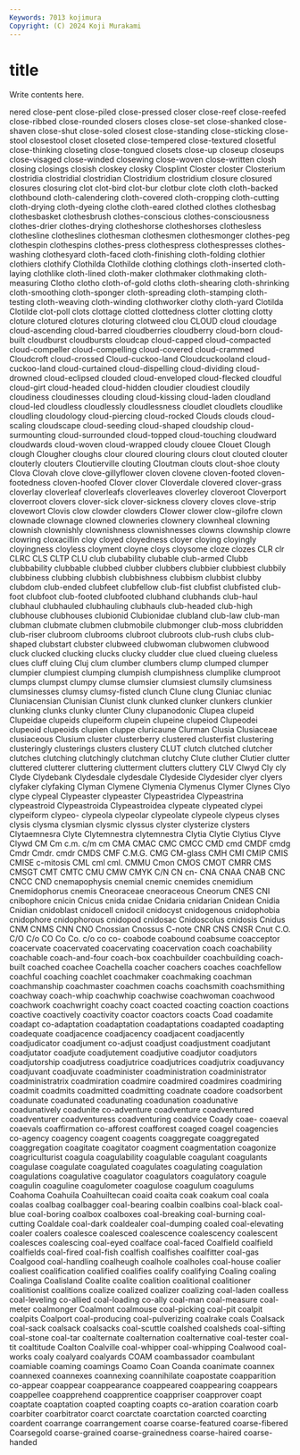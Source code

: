 ```yaml
---
Keywords: 7013 kojimura
Copyright: (C) 2024 Koji Murakami
---
```


# title

Write contents here.



nered close-pent
close-piled close-pressed closer close-reef close-reefed close-ribbed close-rounded closers closes close-set
close-shanked close-shaven close-shut close-soled closest close-standing close-sticking close-stool closestool closet
closeted close-tempered close-textured closetful close-thinking closeting close-tongued closets close-up closeup
closeups close-visaged close-winded closewing close-woven close-written closh closing closings closish
closkey closky Closplint Closter closter Closterium clostridia clostridial clostridian Clostridium
clostridium closure closured closures closuring clot clot-bird clot-bur clotbur clote
cloth cloth-backed clothbound cloth-calendering cloth-covered cloth-cropping cloth-cutting cloth-drying cloth-dyeing clothe
cloth-eared clothed clothes clothesbag clothesbasket clothesbrush clothes-conscious clothes-consciousness clothes-drier clothes-drying
clotheshorse clotheshorses clothesless clothesline clotheslines clothesman clothesmen clothesmonger clothes-peg clothespin
clothespins clothes-press clothespress clothespresses clothes-washing clothesyard cloth-faced cloth-finishing cloth-folding clothier
clothiers clothify Clothilda Clothilde clothing clothings cloth-inserted cloth-laying clothlike cloth-lined
cloth-maker clothmaker clothmaking cloth-measuring Clotho clotho cloth-of-gold cloths cloth-shearing cloth-shrinking
cloth-smoothing cloth-sponger cloth-spreading cloth-stamping cloth-testing cloth-weaving cloth-winding clothworker clothy cloth-yard
Clotilda Clotilde clot-poll clots clottage clotted clottedness clotter clotting clotty
cloture clotured clotures cloturing clotweed clou CLOUD cloud cloudage cloud-ascending
cloud-barred cloudberries cloudberry cloud-born cloud-built cloudburst cloudbursts cloudcap cloud-capped cloud-compacted
cloud-compeller cloud-compelling cloud-covered cloud-crammed Cloudcroft cloud-crossed Cloud-cuckoo-land Cloudcuckooland cloud-cuckoo-land cloud-curtained
cloud-dispelling cloud-dividing cloud-drowned cloud-eclipsed clouded cloud-enveloped cloud-flecked cloudful cloud-girt cloud-headed
cloud-hidden cloudier cloudiest cloudily cloudiness cloudinesses clouding cloud-kissing cloud-laden cloudland
cloud-led cloudless cloudlessly cloudlessness cloudlet cloudlets cloudlike cloudling cloudology cloud-piercing
cloud-rocked Clouds clouds cloud-scaling cloudscape cloud-seeding cloud-shaped cloudship cloud-surmounting cloud-surrounded
cloud-topped cloud-touching cloudward cloudwards cloud-woven cloud-wrapped cloudy clouee Clouet Clough
clough Clougher cloughs clour cloured clouring clours clout clouted clouter
clouterly clouters Cloutierville clouting Cloutman clouts clout-shoe clouty Clova Clovah
clove clove-gillyflower cloven clovene cloven-footed cloven-footedness cloven-hoofed Clover clover Cloverdale
clovered clover-grass cloverlay cloverleaf cloverleafs cloverleaves cloverley cloveroot Cloverport cloverroot
clovers clover-sick clover-sickness clovery cloves clove-strip clovewort Clovis clow clowder
clowders Clower clower clow-gilofre clown clownade clownage clowned clowneries clownery
clownheal clowning clownish clownishly clownishness clownishnesses clowns clownship clowre clowring
cloxacillin cloy cloyed cloyedness cloyer cloying cloyingly cloyingness cloyless cloyment
cloyne cloys cloysome cloze clozes CLR clr CLRC CLS CLTP
CLU club clubability clubable club-armed Clubb clubbability clubbable clubbed clubber
clubbers clubbier clubbiest clubbily clubbiness clubbing clubbish clubbishness clubbism clubbist
clubby clubdom club-ended clubfeet clubfellow club-fist clubfist clubfisted club-foot clubfoot
club-footed clubfooted clubhand clubhands club-haul clubhaul clubhauled clubhauling clubhauls club-headed
club-high clubhouse clubhouses clubionid Clubionidae clubland club-law club-man clubman clubmate
clubmen clubmobile clubmonger club-moss clubridden club-riser clubroom clubrooms clubroot clubroots
club-rush clubs club-shaped clubstart clubster clubweed clubwoman clubwomen clubwood cluck
clucked clucking clucks clucky cludder clue clued clueing clueless clues
cluff cluing Cluj clum clumber clumbers clump clumped clumper clumpier
clumpiest clumping clumpish clumpishness clumplike clumproot clumps clumpst clumpy clumse
clumsier clumsiest clumsily clumsiness clumsinesses clumsy clumsy-fisted clunch Clune clung
Cluniac cluniac Cluniacensian Clunisian Clunist clunk clunked clunker clunkers clunkier
clunking clunks clunky clunter Cluny clupanodonic Clupea clupeid Clupeidae clupeids
clupeiform clupein clupeine clupeiod Clupeodei clupeoid clupeoids clupien cluppe cluricaune
Clurman Clusia Clusiaceae clusiaceous Clusium cluster clusterberry clustered clusterfist clustering
clusteringly clusterings clusters clustery CLUT clutch clutched clutcher clutches clutching
clutchingly clutchman clutchy Clute cluther Clutier clutter cluttered clutterer cluttering
clutterment clutters cluttery CLV Clwyd Cly cly Clyde Clydebank Clydesdale
clydesdale Clydeside Clydesider clyer clyers clyfaker clyfaking Clyman Clymene Clymenia
Clymenus Clymer Clynes Clyo clype clypeal Clypeaster clypeaster Clypeastridea Clypeastrina
clypeastroid Clypeastroida Clypeastroidea clypeate clypeated clypei clypeiform clypeo- clypeola clypeolar
clypeolate clypeole clypeus clyses clysis clysma clysmian clysmic clyssus clyster
clysterize clysters Clytaemnesra Clyte Clytemnestra clytemnestra Clytia Clytie Clytius Clyve
Clywd CM Cm c.m. c/m cm CMA CMAC CMC CMCC
CMD cmd CMDF cmdg Cmdr Cmdr. cmdr CMDS CMF C.M.G.
CMG CM-glass CMH CMI CMIP CMIS CMISE c-mitosis CML cml
cml. CMMU Cmon CMOS CMOT CMRR CMS CMSGT CMT CMTC
CMU CMW CMYK C/N CN cn- CNA CNAA CNAB CNC
CNCC CND cnemapophysis cnemial cnemic cnemides cnemidium Cnemidophorus cnemis Cneoraceae
cneoraceous Cneorum CNES CNI cnibophore cnicin Cnicus cnida cnidae Cnidaria
cnidarian Cnidean Cnidia Cnidian cnidoblast cnidocell cnidocil cnidocyst cnidogenous cnidophobia
cnidophore cnidophorous cnidopod cnidosac Cnidoscolus cnidosis Cnidus CNM CNMS CNN
CNO Cnossian Cnossus C-note CNR CNS CNSR Cnut C.O. C/O
C/o CO Co Co. c/o co co- coabode coabound coabsume
coacceptor coacervate coacervated coacervating coacervation coach coachability coachable coach-and-four coach-box
coachbuilder coachbuilding coach-built coached coachee Coachella coacher coachers coaches coachfellow
coachful coaching coachlet coachmaker coachmaking coachman coachmanship coachmaster coachmen coachs
coachsmith coachsmithing coachway coach-whip coachwhip coachwise coachwoman coachwood coachwork coachwright
coachy coact coacted coacting coaction coactions coactive coactively coactivity coactor
coactors coacts Coad coadamite coadapt co-adaptation coadaptation coadaptations coadapted coadapting
coadequate coadjacence coadjacency coadjacent coadjacently coadjudicator coadjument co-adjust coadjust coadjustment
coadjutant coadjutator coadjute coadjutement coadjutive coadjutor coadjutors coadjutorship coadjutress coadjutrice
coadjutrices coadjutrix coadjuvancy coadjuvant coadjuvate coadminister coadministration coadministrator coadministratrix coadmiration
coadmire coadmired coadmires coadmiring coadmit coadmits coadmitted coadmitting coadnate coadore
coadsorbent coadunate coadunated coadunating coadunation coadunative coadunatively coadunite co-adventure coadventure
coadventured coadventurer coadventuress coadventuring coadvice Coady coae- coaeval coaevals coaffirmation
co-afforest coafforest coaged coagel coagencies co-agency coagency coagent coagents coaggregate
coaggregated coaggregation coagitate coagitator coagment coagmentation coagonize coagriculturist coagula coagulability
coagulable coagulant coagulants coagulase coagulate coagulated coagulates coagulating coagulation coagulations
coagulative coagulator coagulators coagulatory coagule coagulin coaguline coagulometer coagulose coagulum
coagulums Coahoma Coahuila Coahuiltecan coaid coaita coak coakum coal coala
coalas coalbag coalbagger coal-bearing coalbin coalbins coal-black coal-blue coal-boring coalbox
coalboxes coal-breaking coal-burning coal-cutting Coaldale coal-dark coaldealer coal-dumping coaled coal-elevating
coaler coalers coalesce coalesced coalescence coalescency coalescent coalesces coalescing coal-eyed
coalface coal-faced Coalfield coalfield coalfields coal-fired coal-fish coalfish coalfishes coalfitter
coal-gas Coalgood coal-handling coalheugh coalhole coalholes coal-house coalier coaliest coalification
coalified coalifies coalify coalifying Coaling coaling Coalinga Coalisland Coalite coalite
coalition coalitional coalitioner coalitionist coalitions coalize coalized coalizer coalizing coal-laden
coalless coal-leveling co-allied coal-loading co-ally coal-man coal-measure coal-meter coalmonger Coalmont
coalmouse coal-picking coal-pit coalpit coalpits Coalport coal-producing coal-pulverizing coalrake coals
Coalsack coal-sack coalsack coalsacks coal-scuttle coalshed coalsheds coal-sifting coal-stone coal-tar
coalternate coalternation coalternative coal-tester coal-tit coaltitude Coalton Coalville coal-whipper coal-whipping
Coalwood coal-works coaly coalyard coalyards COAM coambassador coambulant coamiable coaming
coamings Coamo Coan Coanda coanimate coannex coannexed coannexes coannexing coannihilate
coapostate coapparition co-appear coappear coappearance coappeared coappearing coappears coappellee coapprehend
coapprentice coappriser coapprover coapt coaptate coaptation coapted coapting coapts co-aration
coaration coarb coarbiter coarbitrator coarct coarctate coarctation coarcted coarcting coardent
coarrange coarrangement coarse coarse-featured coarse-fibered Coarsegold coarse-grained coarse-grainedness coarse-haired coarse-handed
